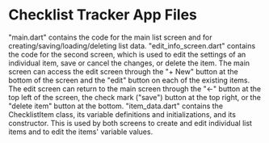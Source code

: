 # Checklist Tracker App Files
"main.dart" contains the code for the main list screen and for creating/saving/loading/deleting list data.
"edit_info_screen.dart" contains the code for the second screen, which is used to edit the settings of an individual item, save or cancel the changes, or delete the item.
The main screen can access the edit screen through the "+ New" button at the bottom of the screen and the "edit" button on each of the existing items. The edit screen can return to the main screen through the "<-" button at the top left of the screen, the check mark ("save") button at the top right, or the "delete item" button at the bottom.
"item_data.dart" contains the ChecklistItem class, its variable definitions and initializations, and its constructor. This is used by both screens to create and edit individual list items and to edit the items' variable values.
